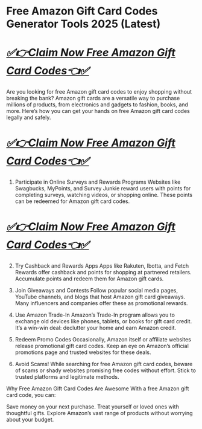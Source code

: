 # Free Amazon Gift Card Codes Generator Tools 2025 (Latest)
# *[✅👉Claim Now Free Amazon Gift Card Codes👈✅](https://amazonbuy.xyz/c/amaznnnn)*
Are you looking for free Amazon gift card codes to enjoy shopping without breaking the bank? Amazon gift cards are a versatile way to purchase millions of products, from electronics and gadgets to fashion, books, and more. Here’s how you can get your hands on free Amazon gift card codes legally and safely.
# *[✅👉Claim Now Free Amazon Gift Card Codes👈✅](https://amazonbuy.xyz/c/amaznnnn)*
1. Participate in Online Surveys and Rewards Programs
Websites like Swagbucks, MyPoints, and Survey Junkie reward users with points for completing surveys, watching videos, or shopping online. These points can be redeemed for Amazon gift card codes.
# *[✅👉Claim Now Free Amazon Gift Card Codes👈✅](https://amazonbuy.xyz/c/amaznnnn)*
2. Try Cashback and Rewards Apps
Apps like Rakuten, Ibotta, and Fetch Rewards offer cashback and points for shopping at partnered retailers. Accumulate points and redeem them for Amazon gift cards.

3. Join Giveaways and Contests
Follow popular social media pages, YouTube channels, and blogs that host Amazon gift card giveaways. Many influencers and companies offer these as promotional rewards.

4. Use Amazon Trade-In
Amazon’s Trade-In program allows you to exchange old devices like phones, tablets, or books for gift card credit. It’s a win-win deal: declutter your home and earn Amazon credit.

5. Redeem Promo Codes
Occasionally, Amazon itself or affiliate websites release promotional gift card codes. Keep an eye on Amazon’s official promotions page and trusted websites for these deals.

6. Avoid Scams!
While searching for free Amazon gift card codes, beware of scams or shady websites promising free codes without effort. Stick to trusted platforms and legitimate methods.

Why Free Amazon Gift Card Codes Are Awesome
With a free Amazon gift card code, you can:

Save money on your next purchase.
Treat yourself or loved ones with thoughtful gifts.
Explore Amazon’s vast range of products without worrying about your budget.
